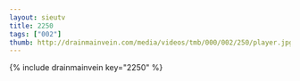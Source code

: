 ```yaml
--- 
layout: sieutv
title: 2250
tags: ["002"]
thumb: http://drainmainvein.com/media/videos/tmb/000/002/250/player.jpg
---
```

{% include drainmainvein key="2250" %} 
